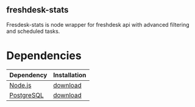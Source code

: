 ## freshdesk-stats

Fresdesk-stats is node wrapper for freshdesk api with advanced filtering and scheduled tasks.

# Dependencies

| Dependency                                | Installation                                   |
|:------------------------------------------|:-----------------------------------------------|
| [Node.js](http://nodejs.org/)             | [download](http://nodejs.org/download/)        |
| [PostgreSQL](http://www.postgresql.org/)  | [download](http://www.postgresql.org/download/)|
